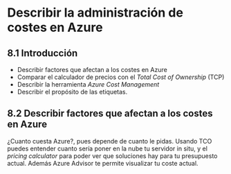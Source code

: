 # Describir la administración de costes en Azure

## 8.1 Introducción

- Describir factores que afectan a los costes en Azure
- Comparar el calculador de precios con el _Total Cost of Ownership_ (TCP)
- Describir la herramienta _Azure Cost Management_
- Describir el propósito de las etiquetas.

## 8.2 Describir factores que afectan a los costes en Azure

¿Cuanto cuesta Azure?, pues depende de cuanto le pidas. Usando TCO puedes entender cuanto sería poner en la nube tu servidor in situ, y el _pricing calculator_ para poder ver que soluciones hay para tu presupuesto actual. Además Azure Advisor te permite visualizar tu coste actual.
